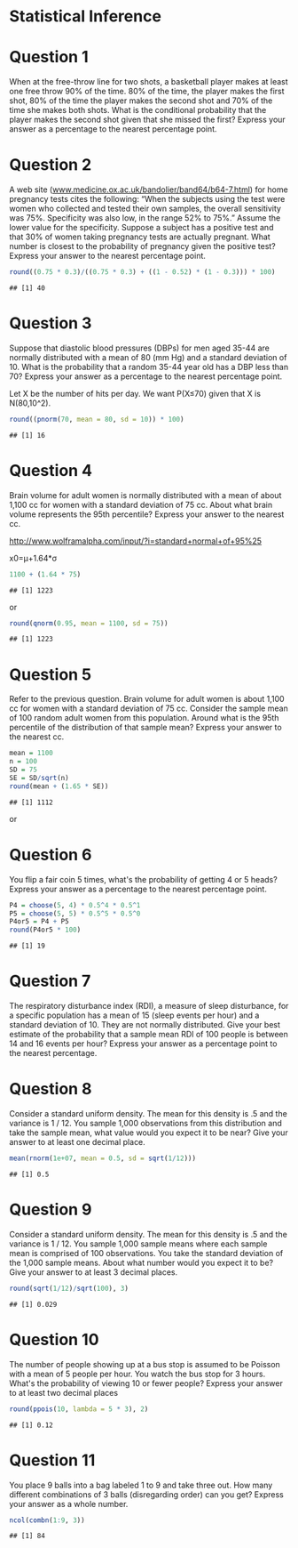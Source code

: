 Statistical Inference
========================================================

Question 1
==========
When at the free-throw line for two shots, a basketball player makes at least one free throw 90% of the time. 80% of the time, the player makes the first shot, 80% of the time the player makes the second shot and 70% of the time she makes both shots. What is the conditional probability that the player makes the second shot given that she missed the first? Express your answer as a percentage to the nearest percentage point.




Question 2
==========
A web site (www.medicine.ox.ac.uk/bandolier/band64/b64-7.html) for home pregnancy tests cites the following: “When the subjects using the test were women who collected and tested their own samples, the overall sensitivity was 75%. Specificity was also low, in the range 52% to 75%.” Assume the lower value for the specificity. Suppose a subject has a positive test and that 30% of women taking pregnancy tests are actually pregnant. What number is closest to the probability of pregnancy given the positive test? Express your answer to the nearest percentage point.


```r
round((0.75 * 0.3)/((0.75 * 0.3) + ((1 - 0.52) * (1 - 0.3))) * 100)
```

```
## [1] 40
```


Question 3
==========
Suppose that diastolic blood pressures (DBPs) for men aged 35-44 are normally distributed with a mean of 80 (mm Hg) and a standard deviation of 10. What is the probability that a random 35-44 year old has a DBP less than 70? Express your answer as a percentage to the nearest percentage point.

Let X be the number of hits per day. We want P(X≤70) given that X is N(80,10^2).


```r
round((pnorm(70, mean = 80, sd = 10)) * 100)
```

```
## [1] 16
```


Question 4
==========
Brain volume for adult women is normally distributed with a mean of about 1,100 cc for women with a standard deviation of 75 cc. About what brain volume represents the 95th percentile? Express your answer to the nearest cc.

http://www.wolframalpha.com/input/?i=standard+normal+of+95%25

x0=μ+1.64*σ


```r
1100 + (1.64 * 75)
```

```
## [1] 1223
```


or


```r
round(qnorm(0.95, mean = 1100, sd = 75))
```

```
## [1] 1223
```


Question 5
==========
Refer to the previous question. Brain volume for adult women is about 1,100 cc for women with a standard deviation of 75 cc. Consider the sample mean of 100 random adult women from this population. Around what is the 95th percentile of the distribution of that sample mean? Express your answer to the nearest cc.


```r
mean = 1100
n = 100
SD = 75
SE = SD/sqrt(n)
round(mean + (1.65 * SE))
```

```
## [1] 1112
```


or

Question 6
==========
You flip a fair coin 5 times, what's the probability of getting 4 or 5 heads? Express your answer as a percentage to the nearest percentage point.


```r
P4 = choose(5, 4) * 0.5^4 * 0.5^1
P5 = choose(5, 5) * 0.5^5 * 0.5^0
P4or5 = P4 + P5
round(P4or5 * 100)
```

```
## [1] 19
```


Question 7
==========
The respiratory disturbance index (RDI), a measure of sleep disturbance, for a specific population has a mean of 15 (sleep events per hour) and a standard deviation of 10. They are not normally distributed. Give your best estimate of the probability that a sample mean RDI of 100 people is between 14 and 16 events per hour? Express your answer as a percentage point to the nearest percentage.




Question 8
==========
Consider a standard uniform density. The mean for this density is .5 and the variance is 1 / 12. You sample 1,000 observations from this distribution and take the sample mean, what value would you expect it to be near? Give your answer to at least one decimal place.



```r
mean(rnorm(1e+07, mean = 0.5, sd = sqrt(1/12)))
```

```
## [1] 0.5
```


Question 9
==========
Consider a standard uniform density. The mean for this density is .5 and the variance is 1 / 12. You sample 1,000 sample means where each sample mean is comprised of 100 observations. You take the standard deviation of the 1,000 sample means. About what number would you expect it to be? Give your answer to at least 3 decimal places.


```r
round(sqrt(1/12)/sqrt(100), 3)
```

```
## [1] 0.029
```


Question 10
===========
The number of people showing up at a bus stop is assumed to be Poisson with a mean of 5 people per hour. You watch the bus stop for 3 hours. What's the probability of viewing 10 or fewer people? Express your answer to at least two decimal places


```r
round(ppois(10, lambda = 5 * 3), 2)
```

```
## [1] 0.12
```


Question 11
===========
You place 9 balls into a bag labeled 1 to 9 and take three out. How many different combinations of 3 balls (disregarding order) can you get? Express your answer as a whole number.


```r
ncol(combn(1:9, 3))
```

```
## [1] 84
```

